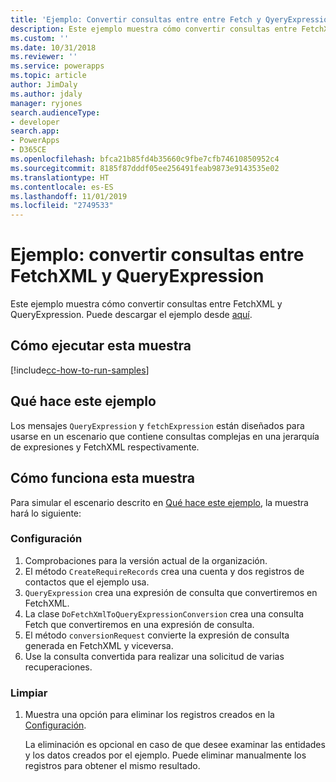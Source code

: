 ```yaml
---
title: 'Ejemplo: Convertir consultas entre entre Fetch y QyeryExpression (Common Data Service) | Microsoft Docs'
description: Este ejemplo muestra cómo convertir consultas entre FetchXML y QueryExpression
ms.custom: ''
ms.date: 10/31/2018
ms.reviewer: ''
ms.service: powerapps
ms.topic: article
author: JimDaly
ms.author: jdaly
manager: ryjones
search.audienceType:
- developer
search.app:
- PowerApps
- D365CE
ms.openlocfilehash: bfca21b85fd4b35660c9fbe7cfb74610850952c4
ms.sourcegitcommit: 8185f87dddf05ee256491feab9873e9143535e02
ms.translationtype: HT
ms.contentlocale: es-ES
ms.lasthandoff: 11/01/2019
ms.locfileid: "2749533"
---
```

# <a name="sample-convert-queries-between-fetchxml-and-queryexpression"></a>Ejemplo: convertir consultas entre FetchXML y QueryExpression

Este ejemplo muestra cómo convertir consultas entre FetchXML y QueryExpression. Puede descargar el ejemplo desde [aquí](https://github.com/Microsoft/PowerApps-Samples/tree/master/cds/orgsvc/C%23/Convertqueriesfetchqueryexpressions).

## <a name="how-to-run-this-sample"></a>Cómo ejecutar esta muestra

[!include[cc-how-to-run-samples](../../includes/cc-how-to-run-samples.md)]

## <a name="what-this-sample-does"></a>Qué hace este ejemplo

Los mensajes `QueryExpression` y `fetchExpression` están diseñados para usarse en un escenario que contiene consultas complejas en una jerarquía de expresiones y FetchXML respectivamente.

## <a name="how-this-sample-works"></a>Cómo funciona esta muestra

Para simular el escenario descrito en [Qué hace este ejemplo](#what-this-sample-does), la muestra hará lo siguiente:

### <a name="setup"></a>Configuración

1. Comprobaciones para la versión actual de la organización. 
1. El método `CreateRequireRecords` crea una cuenta y dos registros de contactos que el ejemplo usa.
1. `QueryExpression` crea una expresión de consulta que convertiremos en FetchXML.
1. La clase `DoFetchXmlToQueryExpressionConversion` crea una consulta Fetch que convertiremos en una expresión de consulta.
1. El método `conversionRequest` convierte la expresión de consulta generada en FetchXML y viceversa.
1. Use la consulta convertida para realizar una solicitud de varias recuperaciones. 

### <a name="clean-up"></a>Limpiar

1. Muestra una opción para eliminar los registros creados en la [Configuración](#setup).

    La eliminación es opcional en caso de que desee examinar las entidades y los datos creados por el ejemplo. Puede eliminar manualmente los registros para obtener el mismo resultado.
